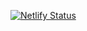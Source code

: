 [![Netlify Status](https://api.netlify.com/api/v1/badges/1af82a2f-cf90-403b-8ba0-1127d5c5f25c/deploy-status)](https://app.netlify.com/sites/golden-kheer-f0d7e1/deploys)
